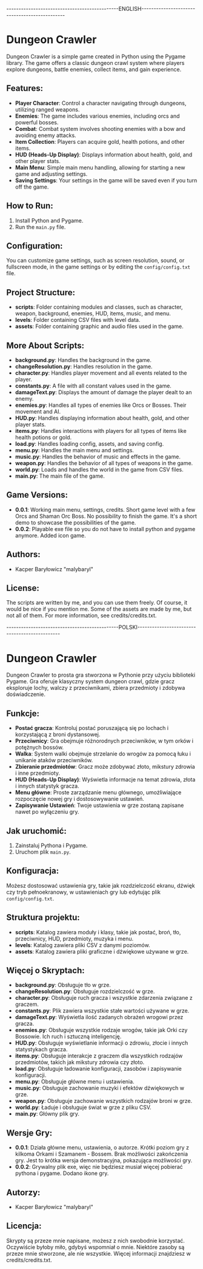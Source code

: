----------------------------------------------ENGLISH----------------------------------------------
# Dungeon Crawler

Dungeon Crawler is a simple game created in Python using the Pygame library. The game offers a classic dungeon crawl system where players explore dungeons, battle enemies, collect items, and gain experience.

## Features:

- **Player Character**: Control a character navigating through dungeons, utilizing ranged weapons.
- **Enemies**: The game includes various enemies, including orcs and powerful bosses.
- **Combat**: Combat system involves shooting enemies with a bow and avoiding enemy attacks.
- **Item Collection**: Players can acquire gold, health potions, and other items.
- **HUD (Heads-Up Display)**: Displays information about health, gold, and other player stats.
- **Main Menu**: Simple main menu handling, allowing for starting a new game and adjusting settings.
- **Saving Settings**: Your settings in the game will be saved even if you turn off the game.

## How to Run:

1. Install Python and Pygame.
2. Run the `main.py` file.

## Configuration:

You can customize game settings, such as screen resolution, sound, or fullscreen mode, in the game settings or by editing the `config/config.txt` file.

## Project Structure:

- **scripts**: Folder containing modules and classes, such as character, weapon, background, enemies, HUD, items, music, and menu.
- **levels**: Folder containing CSV files with level data.
- **assets**: Folder containing graphic and audio files used in the game.

## More About Scripts:

- **background.py**: Handles the background in the game.
- **changeResolution.py**: Handles resolution in the game.
- **character.py**: Handles player movement and all events related to the player.
- **constants.py**: A file with all constant values used in the game.
- **damageText.py**: Displays the amount of damage the player dealt to an enemy.
- **enemies.py**: Handles all types of enemies like Orcs or Bosses. Their movement and AI.
- **HUD.py**: Handles displaying information about health, gold, and other player stats.
- **items.py**: Handles interactions with players for all types of items like health potions or gold.
- **load.py**: Handles loading config, assets, and saving config.
- **menu.py**: Handles the main menu and settings.
- **music.py**: Handles the behavior of music and effects in the game.
- **weapon.py**: Handles the behavior of all types of weapons in the game.
- **world.py**: Loads and handles the world in the game from CSV files.
- **main.py**: The main file of the game.

## Game Versions:

- **0.0.1**: Working main menu, settings, credits. Short game level with a few Orcs and Shaman Orc Boss. No possibility to finish the game. It's a short demo to showcase the possibilities of the game.
- **0.0.2**: Playable exe file so you do not have to install python and pygame anymore. Added icon game.

## Authors:

- Kacper Baryłowicz "malybaryl"

## License:

The scripts are written by me, and you can use them freely. Of course, it would be nice if you mention me. Some of the assets are made by me, but not all of them. For more information, see credits/credits.txt.

----------------------------------------------POLSKI----------------------------------------------
# Dungeon Crawler

Dungeon Crawler to prosta gra stworzona w Pythonie przy użyciu biblioteki Pygame. Gra oferuje klasyczny system dungeon crawl, gdzie gracz eksploruje lochy, walczy z przeciwnikami, zbiera przedmioty i zdobywa doświadczenie.

## Funkcje:

- **Postać gracza**: Kontroluj postać poruszającą się po lochach i korzystającą z broni dystansowej.
- **Przeciwnicy**: Gra obejmuje różnorodnych przeciwników, w tym orków i potężnych bossów.
- **Walka**: System walki obejmuje strzelanie do wrogów za pomocą łuku i unikanie ataków przeciwników.
- **Zbieranie przedmiotów**: Gracz może zdobywać złoto, mikstury zdrowia i inne przedmioty.
- **HUD (Heads-Up Display)**: Wyświetla informacje na temat zdrowia, złota i innych statystyk gracza.
- **Menu główne**: Proste zarządzanie menu głównego, umożliwiające rozpoczęcie nowej gry i dostosowywanie ustawień.
- **Zapisywanie Ustawień**: Twoje ustawienia w grze zostaną zapisane nawet po wyłączeniu gry.

## Jak uruchomić:

1. Zainstaluj Pythona i Pygame.
2. Uruchom plik `main.py`.

## Konfiguracja:

Możesz dostosować ustawienia gry, takie jak rozdzielczość ekranu, dźwięk czy tryb pełnoekranowy, w ustawieniach gry lub edytując plik `config/config.txt`.

## Struktura projektu:

- **scripts**: Katalog zawiera moduły i klasy, takie jak postać, broń, tło, przeciwnicy, HUD, przedmioty, muzyka i menu.
- **levels**: Katalog zawiera pliki CSV z danymi poziomów.
- **assets**: Katalog zawiera pliki graficzne i dźwiękowe używane w grze.

## Więcej o Skryptach:

- **background.py**: Obsługuje tło w grze.
- **changeResolution.py**: Obsługuje rozdzielczość w grze.
- **character.py**: Obsługuje ruch gracza i wszystkie zdarzenia związane z graczem.
- **constants.py**: Plik zawiera wszystkie stałe wartości używane w grze.
- **damageText.py**: Wyświetla ilość zadanych obrażeń wrogowi przez gracza.
- **enemies.py**: Obsługuje wszystkie rodzaje wrogów, takie jak Orki czy Bossowie. Ich ruch i sztuczną inteligencję.
- **HUD.py**: Obsługuje wyświetlanie informacji o zdrowiu, złocie i innych statystykach gracza.
- **items.py**: Obsługuje interakcje z graczem dla wszystkich rodzajów przedmiotów, takich jak mikstury zdrowia czy złoto.
- **load.py**: Obsługuje ładowanie konfiguracji, zasobów i zapisywanie konfiguracji.
- **menu.py**: Obsługuje główne menu i ustawienia.
- **music.py**: Obsługuje zachowanie muzyki i efektów dźwiękowych w grze.
- **weapon.py**: Obsługuje zachowanie wszystkich rodzajów broni w grze.
- **world.py**: Ładuje i obsługuje świat w grze z pliku CSV.
- **main.py**: Główny plik gry.

## Wersje Gry:

- **0.0.1**: Działa główne menu, ustawienia, o autorze. Krótki poziom gry z kilkoma Orkami i Szamanem - Bossem. Brak możliwości zakończenia gry. Jest to krótka wersja demonstracyjna, pokazująca możliwości gry.
- **0.0.2**: Grywalny plik exe, więc nie będziesz musiał więcej pobierać pythona i pygame. Dodano ikone gry.

## Autorzy:

- Kacper Baryłowicz "malybaryl"

## Licencja:

Skrypty są przeze mnie napisane, możesz z nich swobodnie korzystać. Oczywiście byłoby miło, gdybyś wspomniał o mnie. Niektóre zasoby są przeze mnie stworzone, ale nie wszystkie. Więcej informacji znajdziesz w credits/credits.txt.

